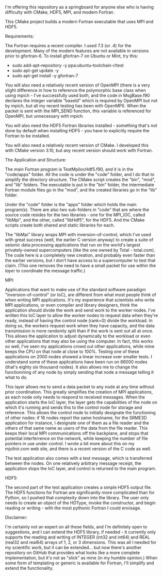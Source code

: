 I'm offering this repository as a springboard for anyone else who is having difficulty with CMake, HDF5, MPI, and modern Fortran.

This CMake project builds a modern Fortran executable that uses MPI and HDF5.


Requirements:

The Fortran requires a recent compiler. I used 7.3 (or .4) for the development. Many of the modern features are not available in versions prior to gfortran-6. To install gfortran-7 on Ubuntu or Mint, try this:

  - sudo add-apt-repository -y ppa:ubuntu-toolchain-r/test
  - sudo apt-get update -y
  - sudo apt-get install -y gfortran-7

You will also need a relatively recent version of OpenMPI (there is a very slight difference in how to reference the polymorphic base class when using mpich - I've successfully used both, and the code in MsgBase.f90 declares the integer variable "baseId" which is required by OpenMPI but not by mpich, but all my recent testing has been with OpenMPI). When the packet is sent with the MPI_SEND function, this variable is referenced for OpenMPI, but unnecessary with mpich.

You will also need the HDF5 Fortran libraries installed - something that's not done by default when installing HDF5 - you have to explicitly require the Fortran to be installed.

You will also need a relatively recent version of CMake. I developed this with CMake version 3.10, but any recent version should work with Fortran.


The Application and Structure:

The main Fortran program is TestMpiIocHdf5.f90, and it is in the "code/apps" folder. All the code is under the "code" folder, and I do that to simplify the directory structure. The CMake script creates the "bin", "mod", and "lib" folders. The executable is put in the "bin" folder, the intermediate Fortran module files go in the "mod", and the created libraries go in the "lib" folder.

Under the "code" folder is the "apps" folder which holds the main program(s). There are also two sub-folders in "code" that are where the source code resides for the two libraries - one for the MPI_IOC, called "libMpi", and the other, called "libHdf5", for the HDF5. And the CMake scripts create both shared and static libraries for each.

The "libMpi" library wraps MPI with inversion-of-control, which I've used with great success (well, the earlier C version anyway) to create a suite of seismic data processing applications that run on the world's largest privately-owned supercomputers (like the one owned by Total - total.com). The code here is a completely new creation, and probably even faster than the earlier versions, but I don't have access to a supercomputer to test that claim. (This one removes the need to have a small packet for use within the *layer* to coordinate the message traffic.)


MPI:

Applications that want to make use of the standard software paradigm "inversion-of-control" (or IoC), are different from what most people think of when writing MPI applications. It's my experience that scientists who write MPI applications, or even compiler and library designers, think the application should divide the work and send work to the worker nodes. I've written this IoC layer to allow the worker nodes to request data when they're ready, instead of having the control node (rank=0) divide the workload. In doing so, the workers request work when they have capacity, and the data transmission is more randomly split than if the work is sent out all at once. This allows the application to adjust dynamically to the workload or even other applications that may also be using the computer. In fact, this works so well, I've seen my applications crowd out other applications, while mine keeps the CPU on that node at close to 100%. Testing one of these applications on 2000 nodes showed a linear increase over smaller tests. I understand some of these applications have been run on 86000 nodes (that's eighty six thousand nodes). It also allows me to change the functionining of any node by simply sending that node a message telling it what to do.

This layer allows me to send a data packet to any node at any time without prior coordination. This greatly simplifies the creation of MPI applications, as each node only needs to respond to received messages. When the application starts the IoC layer, the layer gets the capabilities of the node on which it's running and sends this to the control node for storage and reference. This allows the control node to initially designate the functioning of other nodes: if 16 nodes report the same hostname, for the SRME3D application for instance, I designate one of them as a file reader and the others of that same name as users of the data from the file reader. This keeps their local MPI communications off the backplane, and stops that potential interferrence on the network, while keeping the number of file pointers in use under control. I wrote a bit more about this on my mjollnir.com web site, and there is a recent version of the C code as well.

The test application also comes with a test message, which is transferred between the nodes. On one relatively arbitrary message receipt, the application stops the IoC layer, and control is returned to the main program.


HDF5:

The second part of the test application creates a simple HDF5 output file. The HDF5 functions for Fortran are significantly more complicated than for Python, so I pushed that complexity down into the library. The user only needs to create an object of the HDType, invoke the constructor, and begin reading or writing - with the most pythonic Fortran I could envisage.


Disclaimer:

I'm certainly not an expert on all these fields, and I'm definitely open to suggestions, and I can extend the HDF5 library, if needed - it currently only supports the reading and writing of INTEGER (int32 and int64) and REAL (real32 and real64) arrays of 1, 2, or 3 dimensions. This was all I needed for my scientific work, but it can be extended... but now there's another repository on GitHub that provides what looks like a more complete implementation, but it's not as "slick" as mine (in my humble opinion.) When some form of templating or generic is available for Fortran, I'll simplify and extend the functionality.


